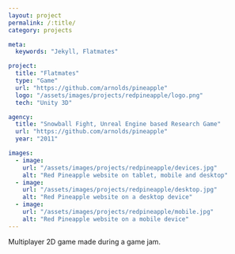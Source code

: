 ```yaml
---
layout: project
permalink: /:title/
category: projects

meta:
  keywords: "Jekyll, Flatmates"

project:
  title: "Flatmates"
  type: "Game"
  url: "https://github.com/arnolds/pineapple"
  logo: "/assets/images/projects/redpineapple/logo.png"
  tech: "Unity 3D"

agency:
  title: "Snowball Fight, Unreal Engine based Research Game"
  url: "https://github.com/arnolds/pineapple"
  year: "2011"

images:
  - image:
    url: "/assets/images/projects/redpineapple/devices.jpg"
    alt: "Red Pineapple website on tablet, mobile and desktop"
  - image:
    url: "/assets/images/projects/redpineapple/desktop.jpg"
    alt: "Red Pineapple website on a desktop device"
  - image:
    url: "/assets/images/projects/redpineapple/mobile.jpg"
    alt: "Red Pineapple website on a mobile device"
---
```

<p>Multiplayer 2D game made during a game jam.</p>
